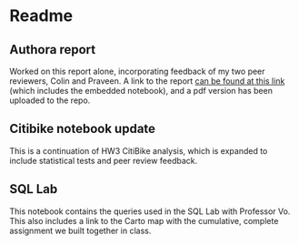 # Readme

## Authora report
Worked on this report alone, incorporating feedback of my two peer reviewers, Colin and Praveen. A link to the report [can be found at this link](https://www.authorea.com/210933/nDrTzAl5ZU_Mpp5_c9ICnQ) (which includes the embedded notebook), and a pdf version has been uploaded to the repo.

## Citibike notebook update
This is a continuation of HW3 CitiBike analysis, which is expanded to include statistical tests and peer review feedback. 

## SQL Lab
This notebook contains the queries used in the SQL Lab with Professor Vo. This also includes a link to the Carto map with the cumulative, complete assignment we built together in class. 

